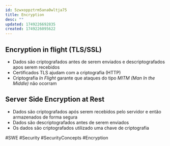 ```yaml
---
id: 5zwxoppztrm5ana0wltja75
title: Encryption
desc: ""
updated: 1749226692835
created: 1749226095622
---
```


## Encryption in flight (TLS/SSL)

- Dados são criptografados antes de serem enviados e descriptografados apos serem recebidos
- Certificados TLS ajudam com a criptografia (HTTP)
- Criptografia _In Flight_ garante que ataques do tipo _MITM (Man In the Middle)_ não ocorram

## Server Side Encryption at Rest

- Dados são criptografados após serem recebidos pelo servidor e então armazenados de forma segura
- Dados são descriptografados antes de serem enviados
- Os dados são criptografados utilizado uma chave de criptografia

#SWE #Security #SecurityConcepts #Encryption

